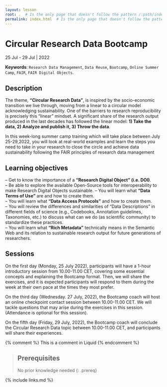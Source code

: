 ```yaml
---
layout: lesson
root: .  # Is the only page that doesn't follow the pattern /:path/index.html
permalink: index.html  # Is the only page that doesn't follow the pattern /:path/index.html
---
```



# Circular Research Data Bootcamp

25 Jul - 29 Jul | 2022

**Keywords**: `Research Data Management`, `Data Reuse`, `Bootcamp`, `Online Summer Camp`, `FAIR`, `FAIR Digital Objects`.

## Description

The theme, **“Circular Research Data”**, is inspired by the socio-economic transition we live through, moving from a linear to a circular model acknowledging sustainability. One of the barriers to research reproducibility is precisely this “linear” mindset. A significant share of the research output produced in the last decades has followed the linear model: **1) Take the data, 2) Analyze and publish it, 3) Throw the data**.

In this week-long summer camp training which will take place between July 25-29,2022, you will look at real-world examples and learn the steps you need to take in your research to close the circle and achieve data sustainability following the FAIR principles of research data management

## Learning objectives

– Get to know the importance of a **“Research Digital Object” (i.e. DOI)**.  
– Be able to explore the available Open-Source tools for interoperability to make Research Digital Objects sustainable.
– You will learn what **“Data Terms of Use”** are and how to create them.  
– You will learn what **“Data Access Protocols”** and how to create them.  
– You will review the differences and similarities of “Data Descriptions” in different fields of science (e.g., Codebooks, Annotation guidelines, Taxonomies, etc.) to discuss what can we do (as scientific community) to standardize these practices.  
– You will learn what **“Rich Metadata”** technically means in the Semantic Web and its relation to sustainable research output for future generations of researchers.  

## Sessions

On the first day (Monday, 25 July 2022), participants will have a 1-hour introductory session from 10.00-11.00 CET, covering some essential concepts and explaining the Bootcamp format. Then, we will share the exercises, and it is expected participants will respond to them during the week at their own pace at the times they most prefer.

On the third day (Wednesday. 27 July, 2022), the Bootcamp coach will host an online checkpoint contact session between 10.00-11.00 CET. We will tackle questions that may arise during the exercises in this session. (Attendance is optional for this session).

On the fifth day (Friday, 29 July, 2022), the Bootcamp coach will conclude the Circular Research Data topic between 10.00-11.00 CET, and participants will share their experiences.



<!-- this is an html comment -->

{% comment %} This is a comment in Liquid {% endcomment %}

> ## Prerequisites
>
> No prior knowledge needed
{: .prereq}

{% include links.md %}
